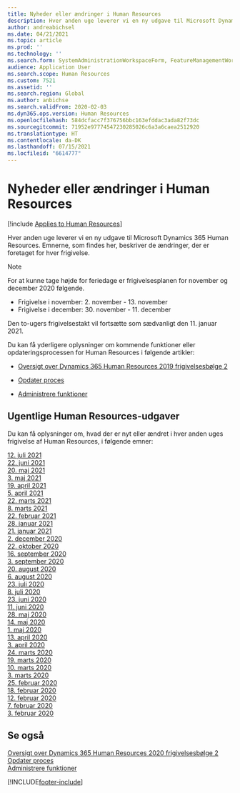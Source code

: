```yaml
---
title: Nyheder eller ændringer i Human Resources
description: Hver anden uge leverer vi en ny udgave til Microsoft Dynamics 365 Human Resources. Emnerne, som findes her, beskriver de ændringer, der er foretaget hver uge.
author: andreabichsel
ms.date: 04/21/2021
ms.topic: article
ms.prod: ''
ms.technology: ''
ms.search.form: SystemAdministrationWorkspaceForm, FeatureManagementWorkspace
audience: Application User
ms.search.scope: Human Resources
ms.custom: 7521
ms.assetid: ''
ms.search.region: Global
ms.author: anbichse
ms.search.validFrom: 2020-02-03
ms.dyn365.ops.version: Human Resources
ms.openlocfilehash: 584dcfacc7f376756bbc163efddac3ada82f73dc
ms.sourcegitcommit: 71952e97774547230285026c6a3a6caea2512920
ms.translationtype: HT
ms.contentlocale: da-DK
ms.lasthandoff: 07/15/2021
ms.locfileid: "6614777"
---
```

# <a name="whats-new-or-changed-in-human-resources"></a>Nyheder eller ændringer i Human Resources

[!include [Applies to Human Resources](../includes/applies-to-hr.md)]

Hver anden uge leverer vi en ny udgave til Microsoft Dynamics 365 Human Resources. Emnerne, som findes her, beskriver de ændringer, der er foretaget for hver frigivelse.

>[!NOTE]
>For at kunne tage højde for feriedage er frigivelsesplanen for november og december 2020 følgende.
>
>- Frigivelse i november: 2. november - 13. november
>- Frigivelse i december: 30. november - 11. december
> 
>Den to-ugers frigivelsestakt vil fortsætte som sædvanligt den 11. januar 2021.

Du kan få yderligere oplysninger om kommende funktioner eller opdateringsprocessen for Human Resources i følgende artikler: 

- [Oversigt over Dynamics 365 Human Resources 2019 frigivelsesbølge 2](/dynamics365-release-plan/2019wave2/dynamics365-human-resources/)

- [Opdater proces](hr-admin-setup-update-process.md)

- [Administrere funktioner](hr-admin-manage-features.md)

## <a name="human-resources-weekly-releases"></a>Ugentlige Human Resources-udgaver

Du kan få oplysninger om, hvad der er nyt eller ændret i hver anden uges frigivelse af Human Resources, i følgende emner:

[12. juli 2021](hr-whats-new-2021-07-12.md)</br>
[22. juni 2021](hr-whats-new-2021-06-22.md)</br>
[20. maj 2021](hr-whats-new-2021-05-20.md)</br>
[3. maj 2021](hr-whats-new-2021-05-03.md)</br>
[19. april 2021](hr-whats-new-2021-04-19.md)</br>
[5. april 2021](hr-whats-new-2021-04-05.md)</br>
[22. marts 2021](hr-whats-new-2021-03-22.md)</br>
[8. marts 2021](hr-whats-new-2021-03-08.md)</br>
[22. februar 2021](hr-whats-new-2021-02-22.md)</br>
[28. januar 2021](hr-whats-new-2021-01-28.md)</br>
[21. januar 2021](hr-whats-new-2021-01-21.md)</br>
[2. december 2020](hr-whats-new-2020-12-02.md)</br>
[22. oktober 2020](hr-whats-new-2020-10-22.md)</br>
[16. september 2020](hr-whats-new-2020-09-16.md)</br>
[3. september 2020](hr-whats-new-2020-09-03.md)</br>
[20. august 2020](hr-whats-new-2020-08-20.md)</br>
[6. august 2020](hr-whats-new-2020-08-06.md)</br>
[23. juli 2020](hr-whats-new-2020-07-23.md)</br>
[8. juli 2020](hr-whats-new-2020-07-08.md)</br>
[23. juni 2020](hr-whats-new-2020-06-23.md)</br>
[11. juni 2020](hr-whats-new-2020-06-11.md)</br>
[28. maj 2020](hr-whats-new-2020-05-28.md)</br>
[14. maj 2020](hr-whats-new-2020-05-14.md)</br>
[1. maj 2020](hr-whats-new-2020-05-01.md)</br>
[13. april 2020](hr-whats-new-2020-04-13.md)</br>
[3. april 2020](hr-whats-new-2020-04-03.md)</br>
[24. marts 2020](hr-whats-new-2020-03-24.md)</br>
[19. marts 2020](hr-whats-new-2020-03-19.md)</br>
[10. marts 2020](hr-whats-new-2020-03-10.md)</br>
[3. marts 2020](hr-whats-new-2020-03-03.md)</br>
[25. februar 2020](hr-whats-new-2020-02-25.md)</br>
[18. februar 2020](hr-whats-new-2020-02-18.md)</br>
[12. februar 2020](hr-whats-new-2020-02-12.md)</br>
[7. februar 2020](hr-whats-new-2020-02-07.md)</br>
[3. februar 2020](hr-whats-new-2020-02-03.md)

## <a name="see-also"></a>Se også

[Oversigt over Dynamics 365 Human Resources 2020 frigivelsesbølge 2](/dynamics365-release-plan/2020wave2/human-resources/dynamics365-human-resources/)</br>
[Opdater proces](hr-admin-setup-update-process.md)</br>
[Administrere funktioner](hr-admin-manage-features.md)


[!INCLUDE[footer-include](../includes/footer-banner.md)]
